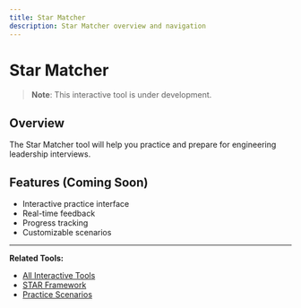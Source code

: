 ```yaml
---
title: Star Matcher
description: Star Matcher overview and navigation
---
```


# Star Matcher

> **Note**: This interactive tool is under development.

## Overview

The Star Matcher tool will help you practice and prepare for engineering leadership interviews.

## Features (Coming Soon)

- Interactive practice interface
- Real-time feedback
- Progress tracking
- Customizable scenarios

---

**Related Tools:**
- [All Interactive Tools](../../../../../engineering-leadership/level-4-interview-execution/tools/interactive/index.md)
- [STAR Framework](../../../../../engineering-leadership/level-4-interview-execution/tools/star-framework/index.md)
- [Practice Scenarios](../../../../../engineering-leadership/practice-scenarios/index.md)
